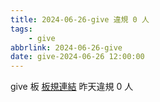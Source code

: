 ```yaml
---
title: 2024-06-26-give 違規 0 人
tags:
    - give
abbrlink: 2024-06-26-give
date: give-2024-06-26 12:00:00
---
```

give 板 [板規連結](https://www.ptt.cc/bbs/give/M.1612495900.A.C32.html)
昨天違規 0 人
